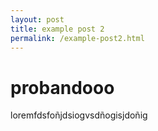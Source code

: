 ```yaml
---
layout: post
title: example post 2
permalink: /example-post2.html
---
```


# probandooo

loremfdsfoñjdsiogvsdñogisjdoñig